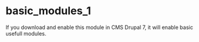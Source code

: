 basic_modules_1
===============

If you download and enable this module in CMS Drupal 7, it will enable basic usefull modules.
